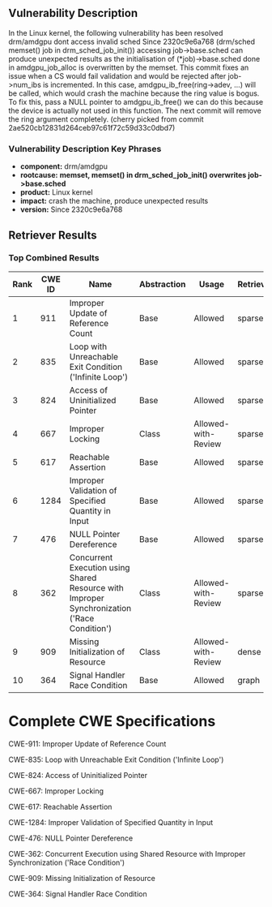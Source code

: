 ## Vulnerability Description
In the Linux kernel, the following vulnerability has been resolved drm/amdgpu dont access invalid sched Since 2320c9e6a768 (drm/sched memset() job in drm_sched_job_init()) accessing job->base.sched can produce unexpected results as the initialisation of (*job)->base.sched done in amdgpu_job_alloc is overwritten by the memset. This commit fixes an issue when a CS would fail validation and would be rejected after job->num_ibs is incremented. In this case, amdgpu_ib_free(ring->adev, ...) will be called, which would crash the machine because the ring value is bogus. To fix this, pass a NULL pointer to amdgpu_ib_free() we can do this because the device is actually not used in this function. The next commit will remove the ring argument completely. (cherry picked from commit 2ae520cb12831d264ceb97c61f72c59d33c0dbd7)

### Vulnerability Description Key Phrases
- **component:** drm/amdgpu
- **rootcause:** **memset, memset() in drm_sched_job_init() overwrites job->base.sched**
- **product:** Linux kernel
- **impact:** crash the machine, produce unexpected results
- **version:** Since 2320c9e6a768

## Retriever Results

### Top Combined Results

| Rank | CWE ID | Name | Abstraction | Usage  | Retrievers | Individual Scores |
|------|--------|------|-------------|-------|------------|-------------------|
| 1 | 911 | Improper Update of Reference Count | Base | Allowed | sparse | 0.696 |
| 2 | 835 | Loop with Unreachable Exit Condition ('Infinite Loop') | Base | Allowed | sparse | 0.633 |
| 3 | 824 | Access of Uninitialized Pointer | Base | Allowed | sparse | 0.622 |
| 4 | 667 | Improper Locking | Class | Allowed-with-Review | sparse | 0.620 |
| 5 | 617 | Reachable Assertion | Base | Allowed | sparse | 0.616 |
| 6 | 1284 | Improper Validation of Specified Quantity in Input | Base | Allowed | sparse | 0.603 |
| 7 | 476 | NULL Pointer Dereference | Base | Allowed | sparse | 0.601 |
| 8 | 362 | Concurrent Execution using Shared Resource with Improper Synchronization ('Race Condition') | Class | Allowed-with-Review | sparse | 0.590 |
| 9 | 909 | Missing Initialization of Resource | Class | Allowed-with-Review | dense | 0.520 |
| 10 | 364 | Signal Handler Race Condition | Base | Allowed | graph | 0.002 |



# Complete CWE Specifications

CWE-911: Improper Update of Reference Count

CWE-835: Loop with Unreachable Exit Condition ('Infinite Loop')

CWE-824: Access of Uninitialized Pointer

CWE-667: Improper Locking

CWE-617: Reachable Assertion

CWE-1284: Improper Validation of Specified Quantity in Input

CWE-476: NULL Pointer Dereference

CWE-362: Concurrent Execution using Shared Resource with Improper Synchronization ('Race Condition')

CWE-909: Missing Initialization of Resource

CWE-364: Signal Handler Race Condition